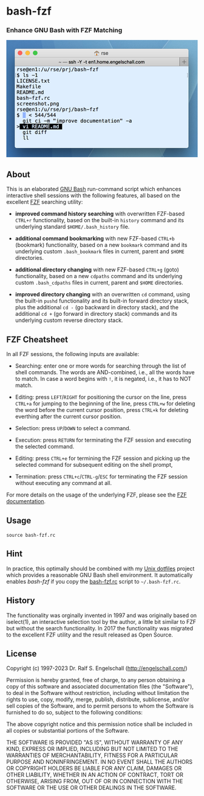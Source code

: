 
bash-fzf
========

### Enhance GNU Bash with FZF Matching

![bash-fzf usage](screenshot.png)

About
-----

This is an elaborated [GNU Bash](https://www.gnu.org/software/bash/)
run-command script which enhances interactive shell sessions with the following features,
all based on the excellent [FZF](https://github.com/junegunn/fzf/) searching utility:

- **improved command history searching** with overwritten FZF-based `CTRL+r` functionality,
  based on the built-in `history` command and its underlying standard `$HOME/.bash_history` file.

- **additional command bookmarking** with new FZF-based `CTRL+b` (bookmark) functionality,
  based on a new `bookmark` command and its underlying custom
  `.bash_bookmark` files in current, parent and `$HOME` directories.

- **additional directory changing** with new FZF-based `CTRL+g` (goto) functionality,
  based on a new `cdpaths` command and its underlying custom
  `.bash_cdpaths` files in current, parent and `$HOME` directories.

- **improved directory changing** with an overwritten `cd` command, using
  the built-in `pushd` functionality and its built-in forward directory
  stack, plus the additional `cd -` (go backward in directory stack),
  and the additional `cd +` (go forward in directory stack) commands and
  its underlying custom reverse directory stack.

FZF Cheatsheet
--------------

In all FZF sessions, the following inputs are available:

- Searching: enter one or more words for searching through the list of
  shell commands. The words are AND-combined, i.e., all the words have to
  match. In case a word begins with `!`, it is negated, i.e., it has to
  NOT match.

- Editing: press `LEFT`/`RIGHT` for positioning the cursor on the line,
  press `CTRL+a` for jumping to the beginning of the line,
  press `CTRL+w` for deleting the word before the current cursor position,
  press `CTRL+k` for deleting everthing after the current cursor position.

- Selection: press `UP`/`DOWN` to select a command.

- Execution: press `RETURN` for terminating the FZF session and executing the selected command.

- Editing: press `CTRL+e` for termining the FZF session and picking up the selected command
  for subsequent editing on the shell prompt,

- Termination: press `CTRL+c`/`CTRL-g`/`ESC` for terminating the FZF session
  without executing any command at all.

For more details on the usage of the underlying FZF, please see
the [FZF documentation](https://github.com/junegunn/fzf/).

Usage
-----

```
source bash-fzf.rc
```

Hint
----

In practice, this optimally should be combined with
my [Unix dotfiles](https://github.com/rse/dotfiles)
project which provides a reasonable GNU Bash shell
environment. It automatically enables *bash-fzf* if you copy the
[bash-fzf.rc](https://github.com/rse/bash-fzf/blob/master/bash-fzf.rc)
script to `~/.bash-fzf.rc`.

History
-------

The functionality was orginally invented in 1997 and was originally
based on iselect(1), an interactive selection tool by the author, a
little bit similar to FZF but without the search functionality. In 2017
the functionality was migrated to the excellent FZF utility and the
result released as Open Source.

License
-------

Copyright (c) 1997-2023 Dr. Ralf S. Engelschall (http://engelschall.com/)

Permission is hereby granted, free of charge, to any person obtaining
a copy of this software and associated documentation files (the
"Software"), to deal in the Software without restriction, including
without limitation the rights to use, copy, modify, merge, publish,
distribute, sublicense, and/or sell copies of the Software, and to
permit persons to whom the Software is furnished to do so, subject to
the following conditions:

The above copyright notice and this permission notice shall be included
in all copies or substantial portions of the Software.

THE SOFTWARE IS PROVIDED "AS IS", WITHOUT WARRANTY OF ANY KIND,
EXPRESS OR IMPLIED, INCLUDING BUT NOT LIMITED TO THE WARRANTIES OF
MERCHANTABILITY, FITNESS FOR A PARTICULAR PURPOSE AND NONINFRINGEMENT.
IN NO EVENT SHALL THE AUTHORS OR COPYRIGHT HOLDERS BE LIABLE FOR ANY
CLAIM, DAMAGES OR OTHER LIABILITY, WHETHER IN AN ACTION OF CONTRACT,
TORT OR OTHERWISE, ARISING FROM, OUT OF OR IN CONNECTION WITH THE
SOFTWARE OR THE USE OR OTHER DEALINGS IN THE SOFTWARE.

